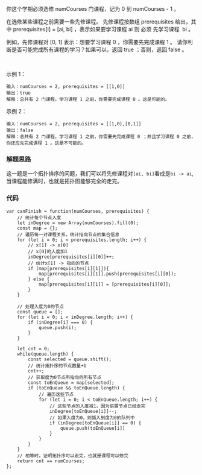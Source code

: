你这个学期必须选修 numCourses 门课程，记为 0 到 numCourses - 1 。

在选修某些课程之前需要一些先修课程。 先修课程按数组 prerequisites 给出，其中 prerequisites[i] = [ai, bi] ，表示如果要学习课程 ai 则 必须 先学习课程  bi 。

例如，先修课程对 [0, 1] 表示：想要学习课程 0 ，你需要先完成课程 1 。
请你判断是否可能完成所有课程的学习？如果可以，返回 true ；否则，返回 false 。

 

示例 1：
```
输入：numCourses = 2, prerequisites = [[1,0]]
输出：true
解释：总共有 2 门课程。学习课程 1 之前，你需要完成课程 0 。这是可能的。
```
示例 2：
```
输入：numCourses = 2, prerequisites = [[1,0],[0,1]]
输出：false
解释：总共有 2 门课程。学习课程 1 之前，你需要先完成​课程 0 ；并且学习课程 0 之前，你还应先完成课程 1 。这是不可能的。
```
### 解题思路
这一题是一个拓扑排序的问题，我们可以将先修课程对```[ai, bi]```看成是```bi -> ai```,当课程能修满时，也就是拓扑图能够完全的走完。

### 代码
```
var canFinish = function(numCourses, prerequisites) {
    // 统计每个节点入度
    let inDegree = new Array(numCourses).fill(0);
    const map = {};
    // 遍历每一对课程关系，统计指向节点的集合信息
    for (let i = 0; i < prerequisites.length; i++) {
        // x[1] -> x[0]
        // x[0]的入度加1
        inDegree[prerequisites[i][0]]++;
        // 统计x[1] -> 指向的节点
        if (map[prerequisites[i][1]]){
            map[prerequisites[i][1]].push(prerequisites[i][0]);
        } else {
            map[prerequisites[i][1]] = [prerequisites[i][0]];
        }
    }

    // 处理入度为0的节点
    const queue = []; 
    for (let i = 0; i < inDegree.length; i++) {
        if (inDegree[i] === 0) {
            queue.push(i);
        }
    }

    let cnt = 0;
    while(queue.length) {
        const selected = queue.shift();
        // 统计拓扑序的节点数量+1
        cnt++;
        // 获取度为0节点所指向的所有节点
        const toEnQueue = map[selected];
        if (toEnQueue && toEnQueue.length) {
            // 遍历这些节点
            for (let i = 0; i < toEnQueue.length; i++) {
                // 这些节点的入度减1，因为前置节点已经走完
                inDegree[toEnQueue[i]]--;
                // 如果入度为0，则插入到度为0的队列中
                if (inDegree[toEnQueue[i]] == 0) {
                    queue.push(toEnQueue[i])
                }
            }
        }
    }
    // 相等时，证明拓扑序可以走完，也就是课程可以修完
    return cnt == numCourses;
};
```